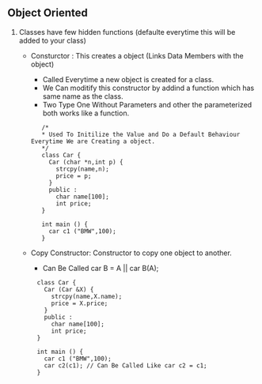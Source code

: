 ## Object Oriented

1. Classes have few hidden functions (defaulte everytime this will be added to your class)

   - Consturctor : This creates a object (Links Data Members with the object)

     - Called Everytime a new object is created for a class.
     - We Can moditify this constructor by addind a function which has same name as the class.
     - Two Type One Without Parameters and other the parameterized both works like a function.

     ```
        /*
        * Used To Initilize the Value and Do a Default Behaviour Everytime We are Creating a object.
        */
        class Car {
          Car (char *n,int p) {
            strcpy(name,n);
            price = p;
          }
          public :
            char name[100];
            int price;
        }

        int main () {
          car c1 ("BMW",100);
        }
     ```

   - Copy Constructor: Constructor to copy one object to another.
     - Can Be Called car B = A || car B(A);

   ```
        class Car {
          Car (Car &X) {
            strcpy(name,X.name);
            price = X.price;
          }
          public :
            char name[100];
            int price;
        }

        int main () {
          car c1 ("BMW",100);
          car c2(c1); // Can Be Called Like car c2 = c1;
        }
   ```
